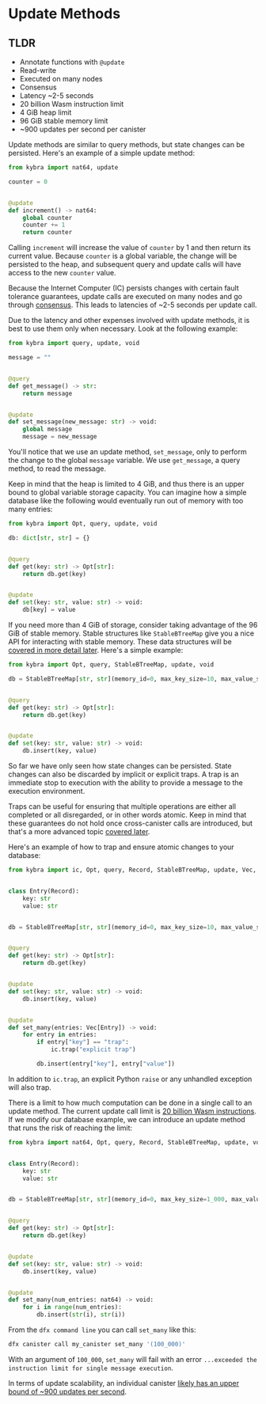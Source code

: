 # Update Methods

## TLDR

-   Annotate functions with `@update`
-   Read-write
-   Executed on many nodes
-   Consensus
-   Latency ~2-5 seconds
-   20 billion Wasm instruction limit
-   4 GiB heap limit
-   96 GiB stable memory limit
-   ~900 updates per second per canister

Update methods are similar to query methods, but state changes can be persisted. Here's an example of a simple update method:

```python
from kybra import nat64, update

counter = 0


@update
def increment() -> nat64:
    global counter
    counter += 1
    return counter
```

Calling `increment` will increase the value of `counter` by 1 and then return its current value. Because `counter` is a global variable, the change will be persisted to the heap, and subsequent query and update calls will have access to the new `counter` value.

Because the Internet Computer (IC) persists changes with certain fault tolerance guarantees, update calls are executed on many nodes and go through [consensus](https://internetcomputer.org/how-it-works/consensus/). This leads to latencies of ~2-5 seconds per update call.

Due to the latency and other expenses involved with update methods, it is best to use them only when necessary. Look at the following example:

```python
from kybra import query, update, void

message = ""


@query
def get_message() -> str:
    return message


@update
def set_message(new_message: str) -> void:
    global message
    message = new_message
```

You'll notice that we use an update method, `set_message`, only to perform the change to the global `message` variable. We use `get_message`, a query method, to read the message.

Keep in mind that the heap is limited to 4 GiB, and thus there is an upper bound to global variable storage capacity. You can imagine how a simple database like the following would eventually run out of memory with too many entries:

```python
from kybra import Opt, query, update, void

db: dict[str, str] = {}


@query
def get(key: str) -> Opt[str]:
    return db.get(key)


@update
def set(key: str, value: str) -> void:
    db[key] = value

```

If you need more than 4 GiB of storage, consider taking advantage of the 96 GiB of stable memory. Stable structures like `StableBTreeMap` give you a nice API for interacting with stable memory. These data structures will be [covered in more detail later](./stable_structures.md). Here's a simple example:

```python
from kybra import Opt, query, StableBTreeMap, update, void

db = StableBTreeMap[str, str](memory_id=0, max_key_size=10, max_value_size=10)


@query
def get(key: str) -> Opt[str]:
    return db.get(key)


@update
def set(key: str, value: str) -> void:
    db.insert(key, value)
```

So far we have only seen how state changes can be persisted. State changes can also be discarded by implicit or explicit traps. A trap is an immediate stop to execution with the ability to provide a message to the execution environment.

Traps can be useful for ensuring that multiple operations are either all completed or all disregarded, or in other words atomic. Keep in mind that these guarantees do not hold once cross-canister calls are introduced, but that's a more advanced topic [covered later](./cross_canister.md).

Here's an example of how to trap and ensure atomic changes to your database:

```python
from kybra import ic, Opt, query, Record, StableBTreeMap, update, Vec, void


class Entry(Record):
    key: str
    value: str


db = StableBTreeMap[str, str](memory_id=0, max_key_size=10, max_value_size=10)


@query
def get(key: str) -> Opt[str]:
    return db.get(key)


@update
def set(key: str, value: str) -> void:
    db.insert(key, value)


@update
def set_many(entries: Vec[Entry]) -> void:
    for entry in entries:
        if entry["key"] == "trap":
            ic.trap("explicit trap")

        db.insert(entry["key"], entry["value"])
```

In addition to `ic.trap`, an explicit Python `raise` or any unhandled exception will also trap.

There is a limit to how much computation can be done in a single call to an update method. The current update call limit is [20 billion Wasm instructions](https://internetcomputer.org/docs/current/developer-docs/production/instruction-limits). If we modify our database example, we can introduce an update method that runs the risk of reaching the limit:

```python
from kybra import nat64, Opt, query, Record, StableBTreeMap, update, void


class Entry(Record):
    key: str
    value: str


db = StableBTreeMap[str, str](memory_id=0, max_key_size=1_000, max_value_size=1_000)


@query
def get(key: str) -> Opt[str]:
    return db.get(key)


@update
def set(key: str, value: str) -> void:
    db.insert(key, value)


@update
def set_many(num_entries: nat64) -> void:
    for i in range(num_entries):
        db.insert(str(i), str(i))
```

From the `dfx command line` you can call `set_many` like this:

```bash
dfx canister call my_canister set_many '(100_000)'
```

With an argument of `100_000`, `set_many` will fail with an error `...exceeded the instruction limit for single message execution`.

In terms of update scalability, an individual canister [likely has an upper bound of ~900 updates per second](https://forum.dfinity.org/t/what-is-the-theroretical-number-for-txns-per-second-on-internet-computer-right-now/14039/6).
